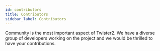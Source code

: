 ```yaml
---
id: contributors
title: Contributors
sidebar_label: Contributors
---
```


Community is the most important aspect of Twister2. We have a diverse group of developers working on the project and we would be thrilled to have your contributions.
